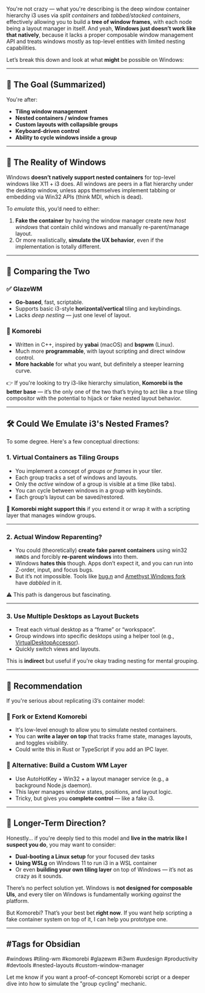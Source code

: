 You're not crazy — what you're describing is the deep window container hierarchy i3 uses via *split containers* and *tabbed/stacked containers*, effectively allowing you to build a **tree of window frames**, with each node being a layout manager in itself. And yeah, **Windows just doesn’t work like that natively**, because it lacks a proper composable window management API and treats windows mostly as top-level entities with limited nesting capabilities.

Let’s break this down and look at what **might** be possible on Windows:

---

## 🧠 The Goal (Summarized)

You're after:

* **Tiling window management**
* **Nested containers / window frames**
* **Custom layouts with collapsible groups**
* **Keyboard-driven control**
* **Ability to cycle windows inside a group**

---

## 🧰 The Reality of Windows

Windows **doesn’t natively support nested containers** for top-level windows like X11 + i3 does. All windows are peers in a flat hierarchy under the desktop window, unless apps themselves implement tabbing or embedding via Win32 APIs (think MDI, which is dead).

To *emulate* this, you’d need to either:

1. **Fake the container** by having the window manager create new *host windows* that contain child windows and manually re-parent/manage layout.
2. Or more realistically, **simulate the UX behavior**, even if the implementation is totally different.

---

## 🧪 Comparing the Two

### ✅ GlazeWM

* **Go-based**, fast, scriptable.
* Supports basic i3-style **horizontal/vertical** tiling and keybindings.
* Lacks *deep nesting* — just one level of layout.

### 🔧 Komorebi

* Written in C++, inspired by **yabai** (macOS) and **bspwm** (Linux).
* Much more **programmable**, with layout scripting and direct window control.
* **More hackable** for what you want, but definitely a steeper learning curve.

👉 If you're looking to try i3-like hierarchy simulation, **Komorebi is the better base** — it’s the only one of the two that’s trying to act like a *true* tiling compositor with the potential to hijack or fake nested layout behavior.

---

## 🛠️ Could We Emulate i3's Nested Frames?

To some degree. Here's a few conceptual directions:

### 1. **Virtual Containers as Tiling Groups**

* You implement a concept of *groups* or *frames* in your tiler.
* Each group tracks a set of windows and layouts.
* Only the *active* window of a group is visible at a time (like tabs).
* You can cycle between windows in a group with keybinds.
* Each group’s layout can be saved/restored.

🧱 **Komorebi might support this** if you extend it or wrap it with a scripting layer that manages window groups.

---

### 2. **Actual Window Reparenting?**

* You could (theoretically) **create fake parent containers** using win32 `HWND`s and forcibly **re-parent windows** into them.
* Windows **hates this** though. Apps don’t expect it, and you can run into Z-order, input, and focus bugs.
* But it’s not impossible. Tools like [bug.n](https://github.com/fuhsjr00/bug.n) and [Amethyst Windows fork](https://github.com/glsorre/amethyst-windows) have *dabbled* in it.

⚠️ This path is dangerous but fascinating.

---

### 3. **Use Multiple Desktops as Layout Buckets**

* Treat each virtual desktop as a “frame” or “workspace”.
* Group windows into specific desktops using a helper tool (e.g., [VirtualDesktopAccessor](https://github.com/Ciantic/VirtualDesktopAccessor)).
* Quickly switch views and layouts.

This is **indirect** but useful if you're okay trading nesting for mental grouping.

---

## 🧭 Recommendation

If you're serious about replicating i3’s container model:

### 🔨 Fork or Extend Komorebi

* It's low-level enough to allow you to simulate nested containers.
* You can **write a layer on top** that tracks frame state, manages layouts, and toggles visibility.
* Could write this in Rust or TypeScript if you add an IPC layer.

### 🧪 Alternative: Build a Custom WM Layer

* Use AutoHotKey + Win32 + a layout manager service (e.g., a background Node.js daemon).
* This layer manages window states, positions, and layout logic.
* Tricky, but gives you **complete control** — like a fake i3.

---

## 🧵 Longer-Term Direction?

Honestly… if you're deeply tied to this model and **live in the matrix like I suspect you do**, you may want to consider:

* **Dual-booting a Linux setup** for your focused dev tasks
* **Using WSLg** on Windows 11 to run i3 in a WSL container
* Or even **building your own tiling layer** on top of Windows — it’s not as crazy as it sounds.

There’s no perfect solution yet. Windows is **not designed for composable UIs**, and every tiler on Windows is fundamentally working *against* the platform.

But Komorebi? That’s your best bet **right now**. If you want help scripting a fake container system on top of it, I can help you prototype one.

---

## #Tags for Obsidian

\#windows #tiling-wm #komorebi #glazewm #i3wm #uxdesign #productivity #devtools #nested-layouts #custom-window-manager

Let me know if you want a proof-of-concept Komorebi script or a deeper dive into how to simulate the "group cycling" mechanic.
